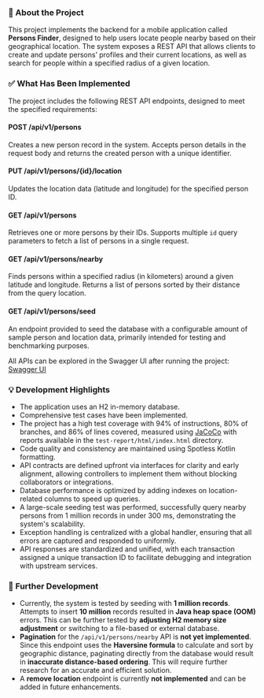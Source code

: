 ### 📌 About the Project

This project implements the backend for a mobile application called **Persons Finder**, designed to help users locate people nearby based on their geographical location. The system exposes a REST API that allows clients to create and update persons’ profiles and their current locations, as well as search for people within a specified radius of a given location. 

### ✅ What Has Been Implemented

The project includes the following REST API endpoints, designed to meet the specified requirements:

#### POST /api/v1/persons  
Creates a new person record in the system. Accepts person details in the request body and returns the created person with a unique identifier.

#### PUT /api/v1/persons/{id}/location  
Updates the location data (latitude and longitude) for the specified person ID.

#### GET /api/v1/persons  
Retrieves one or more persons by their IDs. Supports multiple `id` query parameters to fetch a list of persons in a single request.

#### GET /api/v1/persons/nearby  
Finds persons within a specified radius (in kilometers) around a given latitude and longitude. Returns a list of persons sorted by their distance from the query location.

#### GET /api/v1/persons/seed  
An endpoint provided to seed the database with a configurable amount of sample person and location data, primarily intended for testing and benchmarking purposes.

All APIs can be explored in the Swagger UI after running the project: [Swagger UI](http://localhost:8080/swagger-ui/index.html#/)

### 💡 Development Highlights

- The application uses an H2 in-memory database.
- Comprehensive test cases have been implemented.
- The project has a high test coverage with 94% of instructions, 80% of branches, and 86% of lines covered, measured using [JaCoCo](https://www.jacoco.org/jacoco/) with reports available in the `test-report/html/index.html` directory.  
- Code quality and consistency are maintained using Spotless Kotlin formatting.  
- API contracts are defined upfront via interfaces for clarity and early alignment, allowing controllers to implement them without blocking collaborators or integrations.  
- Database performance is optimized by adding indexes on location-related columns to speed up queries.  
- A large-scale seeding test was performed, successfully query nearby persons from 1 million records in under 300 ms, demonstrating the system's scalability.  
- Exception handling is centralized with a global handler, ensuring that all errors are captured and responded to uniformly.  
- API responses are standardized and unified, with each transaction assigned a unique transaction ID to facilitate debugging and integration with upstream services.  

### 🚧  Further Development

- Currently, the system is tested by seeding with **1 million records**. Attempts to insert **10 million** records resulted in **Java heap space (OOM)** errors. This can be further tested by **adjusting H2 memory size adjustment** or switching to a file-based or external database.
- **Pagination** for the `/api/v1/persons/nearby` API is **not yet implemented**.  
  Since this endpoint uses the **Haversine formula** to calculate and sort by geographic distance, paginating directly from the database would result in **inaccurate distance-based ordering**. This will require further research for an accurate and efficient solution.
- A **remove location** endpoint is currently **not implemented** and can be added in future enhancements.
